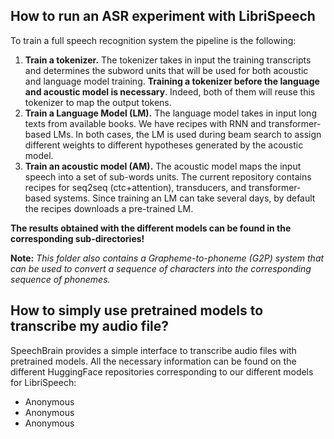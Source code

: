 ## How to run an ASR experiment with LibriSpeech
To train a full speech recognition system the pipeline is the following:
1. **Train a tokenizer.** The tokenizer takes in input the training transcripts and determines the subword units that will be used for both acoustic and language model training. **Training a tokenizer before the language and acoustic model is necessary**. Indeed, both of them will reuse this tokenizer to map the output tokens.
2. **Train a Language Model (LM).** The language model takes in input long texts from available books. We have recipes with RNN and transformer-based LMs. In both cases, the LM is used during beam search to assign different weights to different hypotheses generated by the acoustic model.
3. **Train an acoustic model (AM).** The acoustic model maps the input speech into a set of sub-words units. The current repository contains recipes for seq2seq (ctc+attention), transducers, and transformer-based systems. Since training an LM can take several days, by default the recipes downloads a pre-trained LM.

**The results obtained with the different models can be found in the corresponding sub-directories!**

**Note:** *This folder also contains a Grapheme-to-phoneme  (G2P) system that can be used to convert a sequence of characters into the corresponding sequence of phonemes.*

## How to simply use pretrained models to transcribe my audio file?

SpeechBrain provides a simple interface to transcribe audio files with pretrained models. All the necessary information can be found on the different HuggingFace repositories corresponding to our different models for LibriSpeech:
- Anonymous
- Anonymous
- Anonymous

